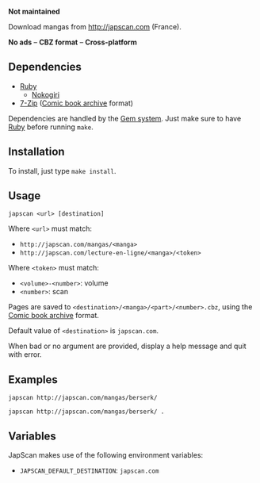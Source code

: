 **Not maintained**

Download mangas from <http://japscan.com> (France).

**No ads** – **CBZ format** – **Cross-platform**

## Dependencies

- [Ruby][]
  - [Nokogiri][]
- [7-Zip][] ([Comic book archive][] format)

Dependencies are handled by the [Gem system][RubyGems].
Just make sure to have [Ruby][] before running `make`.

## Installation

To install, just type `make install`.

## Usage

```
japscan <url> [destination]
```

Where `<url>` must match:

- `http://japscan.com/mangas/<manga>`
- `http://japscan.com/lecture-en-ligne/<manga>/<token>`

Where `<token>` must match:

- `<volume>-<number>`: volume
- `<number>`: scan

Pages are saved to `<destination>/<manga>/<part>/<number>.cbz`,
using the [Comic book archive] format.

Default value of `<destination>` is `japscan.com`.

When bad or no argument are provided, display a help message and quit with error.

## Examples

```
japscan http://japscan.com/mangas/berserk/
```

```
japscan http://japscan.com/mangas/berserk/ .
```

## Variables

JapScan makes use of the following environment variables:

- `JAPSCAN_DEFAULT_DESTINATION`: `japscan.com`

[Ruby]: https://ruby-lang.org
[RubyGems]: https://rubygems.org
[Nokogiri]: http://nokogiri.org
[7-Zip]: http://7-zip.org
[Comic book archive]: https://wikipedia.org/wiki/Comic_book_archive
